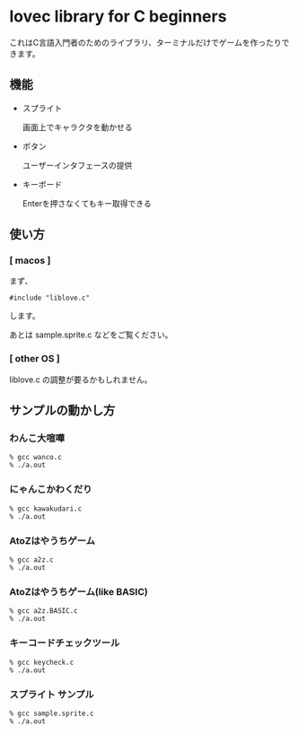 # lovec library for C beginners

これはC言語入門者のためのライブラリ、ターミナルだけでゲームを作ったりできます。

## 機能

* スプライト

    画面上でキャラクタを動かせる

* ボタン

    ユーザーインタフェースの提供

* キーボード

    Enterを押さなくてもキー取得できる

## 使い方

### [ macos ]

まず、

```
#include "liblove.c"
```

します。

あとは sample.sprite.c などをご覧ください。

### [ other OS ]

liblove.c の調整が要るかもしれません。

## サンプルの動かし方

### わんこ大喧嘩
```
% gcc wanco.c
% ./a.out
```

### にゃんこかわくだり
```
% gcc kawakudari.c
% ./a.out
```

### AtoZはやうちゲーム
```
% gcc a2z.c
% ./a.out
```

### AtoZはやうちゲーム(like BASIC)
```
% gcc a2z.BASIC.c
% ./a.out
```

### キーコードチェックツール
```
% gcc keycheck.c
% ./a.out
```

### スプライト サンプル
```
% gcc sample.sprite.c
% ./a.out
```
